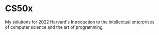 # CS50x
My solutions for 2022 Harvard's Introduction to the intellectual enterprises of computer science and the art of programming.
